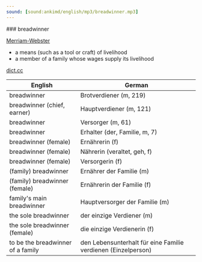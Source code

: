 ```yaml
---
sound: [sound:ankimd/english/mp3/breadwinner.mp3]
---
```


\### breadwinner

[Merriam-Webster](https://www.merriam-webster.com/dictionary/breadwinner)

- a means (such as a tool or craft) of livelihood
- a member of a family whose wages supply its livelihood

[dict.cc](https://www.dict.cc/breadwinner)

| English        | German       |
| -------------- | ------------ |
| breadwinner | Brotverdiener (m, 219) |
| breadwinner (chief, earner) | Hauptverdiener (m, 121) |
| breadwinner | Versorger (m, 61) |
| breadwinner | Erhalter (der, Familie, m, 7) |
| breadwinner (female) | Ernährerin (f) |
| breadwinner (female) | Nährerin (veraltet, geh, f) |
| breadwinner (female) | Versorgerin (f) |
| (family) breadwinner | Ernährer der Familie (m) |
| (family) breadwinner (female) | Ernährerin der Familie (f) |
| family's main breadwinner | Hauptversorger der Familie (m) |
| the sole breadwinner | der einzige Verdiener (m) |
| the sole breadwinner (female) | die einzige Verdienerin (f) |
| to be the breadwinner of a family | den Lebensunterhalt für eine Familie verdienen (Einzelperson) |
